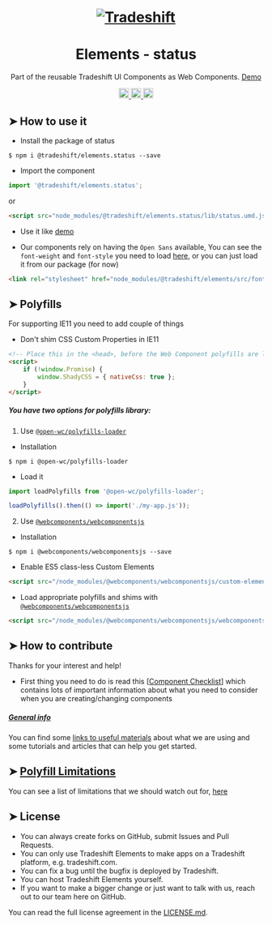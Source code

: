 <h1 align="center">
    <a href="https://tradeshift.com/">
      <img alt="Tradeshift" src="https://tradeshift.com/wp-content/themes/Tradeshift/img/brand/logo-black.png"/>
    </a>
</h1>

<h1 align="center">Elements - status</h1>

<p align="center">
  Part of the reusable Tradeshift UI Components as Web Components.
    <a href="https://tradeshift.github.io/elements/?path=/story/ts-status--default">
      Demo
    </a>
</p>

<p align="center">
    <a href="https://www.npmjs.com/package/@tradeshift/elements.status">
      <img alt="NPM Version" src="https://badgen.net/npm/v/@tradeshift/elements.status" height="20"/>
    </a>
    <a href="https://npmcharts.com/compare/@tradeshift/elements.status?minimal=true">
		  <img alt="Downloads per month" src="https://badgen.net/npm/dm/@tradeshift/elements.status" height="20"/>
		</a>
		<a href="https://www.npmjs.com/browse/depended/@tradeshift/elements.status">
		  <img alt="Dependent packages" src="https://badgen.net/npm/dependents/@tradeshift/elements.status" height="20"/>
		</a>
</p>

## ➤ How to use it

- Install the package of status

```shell
$ npm i @tradeshift/elements.status --save
```

- Import the component

```js
import '@tradeshift/elements.status';
```

or

```html
<script src="node_modules/@tradeshift/elements.status/lib/status.umd.js"></script>
```

- Use it like [demo]("https://tradeshift.github.io/elements/?path=/story/ts-status--default")

- Our components rely on having the `Open Sans` available, You can see the `font-weight` and `font-style` you need to load [here](https://github.com/Tradeshift/elements/blob/master/packages/core/src/fonts.css), or you can just load it from our package (for now)

```html
<link rel="stylesheet" href="node_modules/@tradeshift/elements/src/fonts.css" />
```

## ➤ Polyfills

For supporting IE11 you need to add couple of things

- Don't shim CSS Custom Properties in IE11

```html
<!-- Place this in the <head>, before the Web Component polyfills are loaded -->
<script>
	if (!window.Promise) {
		window.ShadyCSS = { nativeCss: true };
	}
</script>
```

##### You have two options for polyfills library:

1. Use [`@open-wc/polyfills-loader`](https://github.com/open-wc/open-wc/tree/master/packages/polyfills-loader)

- Installation

```shell
$ npm i @open-wc/polyfills-loader
```

- Load it

```js
import loadPolyfills from '@open-wc/polyfills-loader';

loadPolyfills().then(() => import('./my-app.js'));
```

2. Use [`@webcomponents/webcomponentsjs`](https://github.com/webcomponents/polyfills/tree/master/packages/webcomponentsjs)

- Installation

```hell
$ npm i @webcomponents/webcomponentsjs --save
```

- Enable ES5 class-less Custom Elements

```html
<script src="/node_modules/@webcomponents/webcomponentsjs/custom-elements-es5-adapter.js"></script>
```

- Load appropriate polyfills and shims with [`@webcomponents/webcomponentsjs`](https://github.com/webcomponents/webcomponentsjs)

```html
<script src="/node_modules/@webcomponents/webcomponentsjs/webcomponents-loader.js" defer></script>
```

## ➤ How to contribute

Thanks for your interest and help!

- First thing you need to do is read this [[Component Checklist](https://github.com/Tradeshift/elements/wiki/Component-checklist)] which contains lots of important information about what you need to consider when you are creating/changing components

##### [General info](https://github.com/Tradeshift/elements/wiki/Useful-materials-starter)

You can find some [links to useful materials](https://github.com/Tradeshift/elements/wiki/Useful-materials-starter) about what we are using and some tutorials and articles that can help you get started.

## ➤ [Polyfill Limitations](https://github.com/Tradeshift/elements/wiki/Polyfill-Limitations)

You can see a list of limitations that we should watch out for, [here](https://github.com/Tradeshift/elements/wiki/Polyfill-Limitations)

## ➤ License

- You can always create forks on GitHub, submit Issues and Pull Requests.
- You can only use Tradeshift Elements to make apps on a Tradeshift platform, e.g. tradeshift.com.
- You can fix a bug until the bugfix is deployed by Tradeshift.
- You can host Tradeshift Elements yourself.
- If you want to make a bigger change or just want to talk with us, reach out to our team here on GitHub.

You can read the full license agreement in the [LICENSE.md](https://github.com/Tradeshift/elements/blob/master/LICENSE.md).
